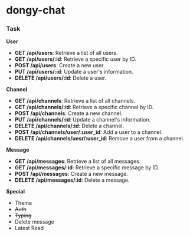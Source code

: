 # dongy-chat

### Task

**User**
- **GET /api/users**: Retrieve a list of all users.
- **GET /api/users/:id**: Retrieve a specific user by ID.
- **POST /api/users**: Create a new user.
- **PUT /api/users/:id**: Update a user's information.
- **DELETE /api/users/:id**: Delete a user.

**Channel**
- **GET /api/channels**: Retrieve a list of all channels.
- **GET /api/channels/:id**: Retrieve a specific channel by ID.
- **POST /api/channels**: Create a new channel.
- **PUT /api/channels/:id**: Update a channel's information.
- **DELETE /api/channels/:id**: Delete a channel.
- **POST /api/channels/user/:user_id**: Add a user to a channel.
- **DELETE /api/channels/uesr/:user_id**: Remove a user from a channel.

**Message**
- **GET /api/messages**: Retrieve a list of all messages.
- **GET /api/messages/:id**: Retrieve a specific message by ID.
- **POST /api/messages**: Create a new message.
- **DELETE /api/messages/:id**: Delete a message.

**Special**
- Theme
- ~~Auth~~
- ~~Typing~~
- Delete message
- Latest Read
